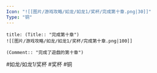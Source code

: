 ```yaml
---
Icon: "![[图片/游戏攻略/如龙/如龙1/奖杯/完成第十章.png|30]]"
Type: "铜"
---
```

```ad-common-bronze-trophy
title: (Title:: "完成第十章")
![[图片/游戏攻略/如龙/如龙1/奖杯/完成第十章.png|100]]

(Comment:: "完成了遊戲的第十章")
```

#如龙/如龙1/奖杯 #奖杯 #铜
